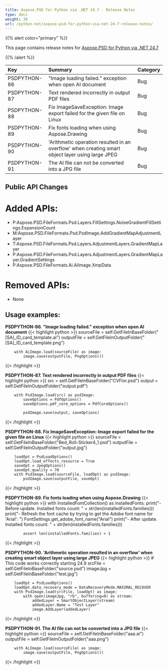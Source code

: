 ```yaml
---
title: Aspose.PSD for Python via .NET 24.7 - Release Notes
type: docs
weight: 30
url: /python-net/aspose-psd-for-python-via-net-24-7-release-notes/
---
```


{{% alert color="primary" %}}

This page contains release notes for [Aspose.PSD for Python via .NET 24.7](https://pypi.org/project/aspose-psd/)

{{% /alert %}}

| **Key**      | **Summary**                                                                                                       | **Category** |
|:-------------|:------------------------------------------------------------------------------------------------------------------|:-------------|
| PSDPYTHON-86 | "Image loading failed." exception when open AI document                                          | Bug      |
| PSDPYTHON-87 | Text rendered incorrectly in output PDF files                                                    | Bug      |
| PSDPYTHON-88 | Fix ImageSaveException: Image export failed for the given file on Linux                          | Bug      |
| PSDPYTHON-89 | Fix fonts loading when using Aspose.Drawing                                                      | Bug      |
| PSDPYTHON-90 | 'Arithmetic operation resulted in an overflow' when creating smart object layer using large JPEG | Bug      |
| PSDPYTHON-91 | The AI file can not be converted into a JPG file                                                 | Bug      |

## **Public API Changes**
# **Added APIs:**
- P:Aspose.PSD.FileFormats.Psd.Layers.FillSettings.NoiseGradientFillSettings.ExpansionCount
- M:Aspose.PSD.FileFormats.Psd.PsdImage.AddGradientMapAdjustmentLayer
- T:Aspose.PSD.FileFormats.Psd.Layers.AdjustmentLayers.GradientMapLayer
- P:Aspose.PSD.FileFormats.Psd.Layers.AdjustmentLayers.GradientMapLayer.GradientSettings
- P:Aspose.PSD.FileFormats.Ai.AiImage.XmpData

# **Removed APIs:**
- None

## **Usage examples:**

**PSDPYTHON-86. "Image loading failed." exception when open AI document**
{{< highlight python >}}
        sourceFile = self.GetFileInBaseFolder("[SA]_ID_card_template.ai")
        outputFile = self.GetFileInOutputFolder("[SA]_ID_card_template.png")

        with AiImage.load(sourceFile) as image:
            image.save(outputFile, PngOptions())
{{< /highlight >}}

**PSDPYTHON-87. Text rendered incorrectly in output PDF files**
{{< highlight python >}}
        src = self.GetFileInBaseFolder("CVFlor.psd")
        output = self.GetFileInOutputFolder("output.pdf")

        with PsdImage.load(src) as psdImage:
            saveOptions = PdfOptions()
            saveOptions.pdf_core_options = PdfCoreOptions()

            psdImage.save(output, saveOptions)
{{< /highlight >}}


**PSDPYTHON-88. Fix ImageSaveException: Image export failed for the given file on Linux**
{{< highlight python >}}
        sourceFile = self.GetFileInBaseFolder("Bed_Roll-Sticker4_1.psd")
        outputFile = self.GetFileInOutputFolder("output.jpg")

        loadOpt = PsdLoadOptions()
        loadOpt.load_effects_resource = True
        saveOpt = JpegOptions()
        saveOpt.quality = 70
        with PsdImage.load(sourceFile, loadOpt) as psdImage:
            psdImage.save(outputFile, saveOpt)
{{< /highlight >}}


**PSDPYTHON-89. Fix fonts loading when using Aspose.Drawing**
{{< highlight python >}}
        with InstalledFontCollection() as installedFonts:
            print("- Before update. Installed fonts count: " + str(len(installedFonts.families)))
            print("- Refresh the font cache by trying to get the Adobe font name for 'Arial': ")
            FontSettings.get_adobe_font_name("Arial")
            print("- After update. Installed fonts count: " + str(len(installedFonts.families)))

            assert len(installedFonts.families) > 1
{{< /highlight >}}


**PSDPYTHON-90. 'Arithmetic operation resulted in an overflow' when creating smart object layer using large JPEG**
{{< highlight python >}}
        # This code works correctly starting  24.9
        srcFile = self.GetFileInBaseFolder("source.psd")
        imageJpg = self.GetFileInBaseFolder("test.jpg")

        loadOpt = PsdLoadOptions()
        loadOpt.data_recovery_mode = DataRecoveryMode.MAXIMAL_RECOVER
        with PsdImage.load(srcFile, loadOpt) as image:
            with open(imageJpg, "rb", buffering=0) as stream:
                addedLayer = SmartObjectLayer(stream)
                addedLayer.Name = "Test Layer"
                image.AddLayer(addedLayer)
{{< /highlight >}}


**PSDPYTHON-91. The AI file can not be converted into a JPG file**
{{< highlight python >}}
        sourceFile = self.GetFileInBaseFolder("aaa.ai")
        outputFile = self.GetFileInOutputFolder("aaa.png")

        with AiImage.load(sourceFile) as image:
            image.save(outputFile, PngOptions())
{{< /highlight >}}